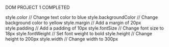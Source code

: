 DOM PROJECT 1 COMPLETED


style.color           // Change text color to blue
style.backgroundColor // Change background color to yellow
style.margin           // Add a margin of 20px
style.padding         // Add a padding of 10px
style.fontSize        // Change font size to 18px
style.fontWeight      // Set font weight to bold
style.height          // Change height to 200px
style.width          // Change width to 300px
